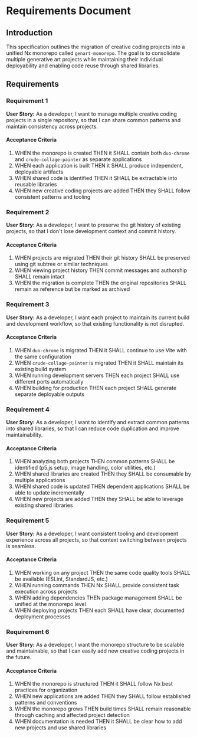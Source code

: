 # Requirements Document

## Introduction

This specification outlines the migration of creative coding projects into a unified Nx monorepo called `genart-monorepo`. The goal is to consolidate multiple generative art projects while maintaining their individual deployability and enabling code reuse through shared libraries.

## Requirements

### Requirement 1

**User Story:** As a developer, I want to manage multiple creative coding projects in a single repository, so that I can share common patterns and maintain consistency across projects.

#### Acceptance Criteria

1. WHEN the monorepo is created THEN it SHALL contain both `duo-chrome` and `crude-collage-painter` as separate applications
2. WHEN each application is built THEN it SHALL produce independent, deployable artifacts
3. WHEN shared code is identified THEN it SHALL be extractable into reusable libraries
4. WHEN new creative coding projects are added THEN they SHALL follow consistent patterns and tooling

### Requirement 2

**User Story:** As a developer, I want to preserve the git history of existing projects, so that I don't lose development context and commit history.

#### Acceptance Criteria

1. WHEN projects are migrated THEN their git history SHALL be preserved using git subtree or similar techniques
2. WHEN viewing project history THEN commit messages and authorship SHALL remain intact
3. WHEN the migration is complete THEN the original repositories SHALL remain as reference but be marked as archived

### Requirement 3

**User Story:** As a developer, I want each project to maintain its current build and development workflow, so that existing functionality is not disrupted.

#### Acceptance Criteria

1. WHEN `duo-chrome` is migrated THEN it SHALL continue to use Vite with the same configuration
2. WHEN `crude-collage-painter` is migrated THEN it SHALL maintain its existing build system
3. WHEN running development servers THEN each project SHALL use different ports automatically
4. WHEN building for production THEN each project SHALL generate separate deployable outputs

### Requirement 4

**User Story:** As a developer, I want to identify and extract common patterns into shared libraries, so that I can reduce code duplication and improve maintainability.

#### Acceptance Criteria

1. WHEN analyzing both projects THEN common patterns SHALL be identified (p5.js setup, image handling, color utilities, etc.)
2. WHEN shared libraries are created THEN they SHALL be consumable by multiple applications
3. WHEN shared code is updated THEN dependent applications SHALL be able to update incrementally
4. WHEN new projects are added THEN they SHALL be able to leverage existing shared libraries

### Requirement 5

**User Story:** As a developer, I want consistent tooling and development experience across all projects, so that context switching between projects is seamless.

#### Acceptance Criteria

1. WHEN working on any project THEN the same code quality tools SHALL be available (ESLint, StandardJS, etc.)
2. WHEN running commands THEN Nx SHALL provide consistent task execution across projects
3. WHEN adding dependencies THEN package management SHALL be unified at the monorepo level
4. WHEN deploying projects THEN each SHALL have clear, documented deployment processes

### Requirement 6

**User Story:** As a developer, I want the monorepo structure to be scalable and maintainable, so that I can easily add new creative coding projects in the future.

#### Acceptance Criteria

1. WHEN the monorepo is structured THEN it SHALL follow Nx best practices for organization
2. WHEN new applications are added THEN they SHALL follow established patterns and conventions
3. WHEN the monorepo grows THEN build times SHALL remain reasonable through caching and affected project detection
4. WHEN documentation is needed THEN it SHALL be clear how to add new projects and use shared libraries